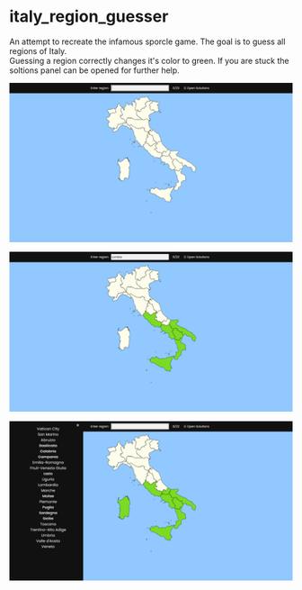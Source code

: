 # italy_region_guesser
An attempt to recreate the infamous sporcle game. The goal is to guess all regions of Italy.  
Guessing a region correctly changes it's color to green. If you are stuck the soltions panel can be opened for further help.

![](screenshots/001.png)

![](screenshots/002.png)

![](screenshots/003.png)
